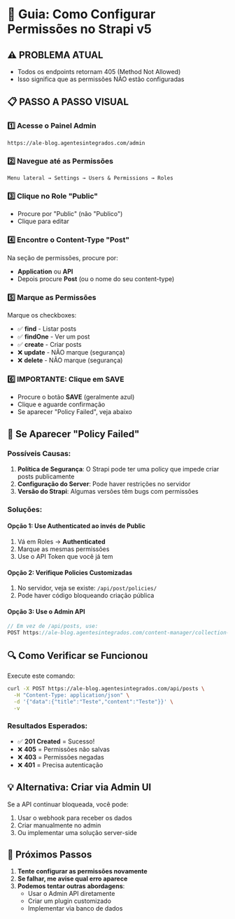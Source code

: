 # 🔧 Guia: Como Configurar Permissões no Strapi v5

## ⚠️ PROBLEMA ATUAL
- Todos os endpoints retornam 405 (Method Not Allowed)
- Isso significa que as permissões NÃO estão configuradas

## 📋 PASSO A PASSO VISUAL

### 1️⃣ Acesse o Painel Admin
```
https://ale-blog.agentesintegrados.com/admin
```

### 2️⃣ Navegue até as Permissões
```
Menu lateral → Settings → Users & Permissions → Roles
```

### 3️⃣ Clique no Role "Public"
- Procure por "Public" (não "Publico")
- Clique para editar

### 4️⃣ Encontre o Content-Type "Post"
Na seção de permissões, procure por:
- **Application** ou **API**
- Depois procure **Post** (ou o nome do seu content-type)

### 5️⃣ Marque as Permissões
Marque os checkboxes:
- ✅ **find** - Listar posts
- ✅ **findOne** - Ver um post
- ✅ **create** - Criar posts
- ❌ **update** - NÃO marque (segurança)
- ❌ **delete** - NÃO marque (segurança)

### 6️⃣ IMPORTANTE: Clique em SAVE
- Procure o botão **SAVE** (geralmente azul)
- Clique e aguarde confirmação
- Se aparecer "Policy Failed", veja abaixo

## 🚨 Se Aparecer "Policy Failed"

### Possíveis Causas:
1. **Política de Segurança**: O Strapi pode ter uma policy que impede criar posts publicamente
2. **Configuração do Server**: Pode haver restrições no servidor
3. **Versão do Strapi**: Algumas versões têm bugs com permissões

### Soluções:

#### Opção 1: Use Authenticated ao invés de Public
1. Vá em Roles → **Authenticated**
2. Marque as mesmas permissões
3. Use o API Token que você já tem

#### Opção 2: Verifique Policies Customizadas
1. No servidor, veja se existe: `/api/post/policies/`
2. Pode haver código bloqueando criação pública

#### Opção 3: Use o Admin API
```javascript
// Em vez de /api/posts, use:
POST https://ale-blog.agentesintegrados.com/content-manager/collection-types/api::post.post
```

## 🔍 Como Verificar se Funcionou

Execute este comando:
```bash
curl -X POST https://ale-blog.agentesintegrados.com/api/posts \
  -H "Content-Type: application/json" \
  -d '{"data":{"title":"Teste","content":"Teste"}}' \
  -v
```

### Resultados Esperados:
- ✅ **201 Created** = Sucesso!
- ❌ **405** = Permissões não salvas
- ❌ **403** = Permissões negadas
- ❌ **401** = Precisa autenticação

## 💡 Alternativa: Criar via Admin UI

Se a API continuar bloqueada, você pode:
1. Usar o webhook para receber os dados
2. Criar manualmente no admin
3. Ou implementar uma solução server-side

## 📝 Próximos Passos

1. **Tente configurar as permissões novamente**
2. **Se falhar, me avise qual erro aparece**
3. **Podemos tentar outras abordagens**:
   - Usar o Admin API diretamente
   - Criar um plugin customizado
   - Implementar via banco de dados